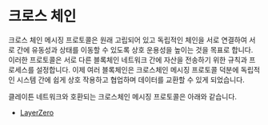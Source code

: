 # 크로스 체인

크로스 체인 메시징 프로토콜은 원래 고립되어 있고 독립적인 체인을 서로 연결하여 서로 간에 유동성과 상태를 이동할 수 있도록 상호 운용성을 높이는 것을 목표로 합니다. 이러한 프로토콜은 서로 다른 블록체인 네트워크 간에 자산을 전송하기 위한 규칙과 프로세스를 설정합니다. 이제 여러 블록체인은 크로스체인 메시징 프로토콜 덕분에 독립적인 시스템 간에 쉽게 상호 작용하고 협업하며 데이터를 교환할 수 있게 되었습니다.

클레이튼 네트워크와 호환되는 크로스체인 메시징 프로토콜은 아래와 같습니다.

- [LayerZero](https://layerzero.gitbook.io/docs/)
